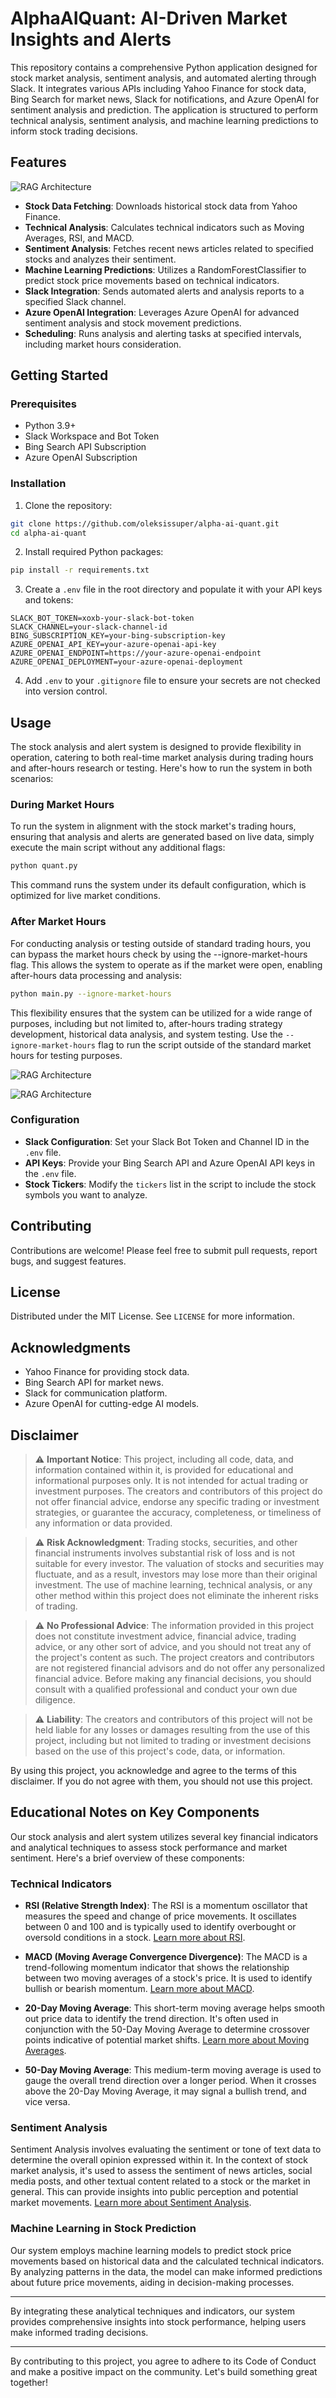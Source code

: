 # AlphaAIQuant: AI-Driven Market Insights and Alerts
   
This repository contains a comprehensive Python application designed for stock market analysis, sentiment analysis, and automated alerting through Slack. It integrates various APIs including Yahoo Finance for stock data, Bing Search for market news, Slack for notifications, and Azure OpenAI for sentiment analysis and prediction. The application is structured to perform technical analysis, sentiment analysis, and machine learning predictions to inform stock trading decisions.  
   
## Features  

![RAG Architecture](docs/OAI_2024.png)
   
- **Stock Data Fetching**: Downloads historical stock data from Yahoo Finance.  
- **Technical Analysis**: Calculates technical indicators such as Moving Averages, RSI, and MACD.  
- **Sentiment Analysis**: Fetches recent news articles related to specified stocks and analyzes their sentiment.  
- **Machine Learning Predictions**: Utilizes a RandomForestClassifier to predict stock price movements based on technical indicators.  
- **Slack Integration**: Sends automated alerts and analysis reports to a specified Slack channel.  
- **Azure OpenAI Integration**: Leverages Azure OpenAI for advanced sentiment analysis and stock movement predictions.  
- **Scheduling**: Runs analysis and alerting tasks at specified intervals, including market hours consideration.  
   
## Getting Started  
   
### Prerequisites  
   
- Python 3.9+  
- Slack Workspace and Bot Token  
- Bing Search API Subscription  
- Azure OpenAI Subscription  
   
### Installation  
   
1. Clone the repository:  
   
```bash  
git clone https://github.com/oleksissuper/alpha-ai-quant.git  
cd alpha-ai-quant 
```  
   
2. Install required Python packages:  
   
```bash  
pip install -r requirements.txt  
```  
   
3. Create a `.env` file in the root directory and populate it with your API keys and tokens:  
   
```plaintext  
SLACK_BOT_TOKEN=xoxb-your-slack-bot-token  
SLACK_CHANNEL=your-slack-channel-id  
BING_SUBSCRIPTION_KEY=your-bing-subscription-key  
AZURE_OPENAI_API_KEY=your-azure-openai-api-key  
AZURE_OPENAI_ENDPOINT=https://your-azure-openai-endpoint  
AZURE_OPENAI_DEPLOYMENT=your-azure-openai-deployment  
```  
   
4. Add `.env` to your `.gitignore` file to ensure your secrets are not checked into version control.  
   
## Usage  
     
The stock analysis and alert system is designed to provide flexibility in operation, catering to both real-time market analysis during trading hours and after-hours research or testing. Here's how to run the system in both scenarios:  
  
### During Market Hours  
  
To run the system in alignment with the stock market's trading hours, ensuring that analysis and alerts are generated based on live data, simply execute the main script without any additional flags:  
  
```bash  
python quant.py  
```

This command runs the system under its default configuration, which is optimized for live market conditions.

### After Market Hours
 
For conducting analysis or testing outside of standard trading hours, you can bypass the market hours check by using the --ignore-market-hours flag. This allows the system to operate as if the market were open, enabling after-hours data processing and analysis:

```bash 
python main.py --ignore-market-hours  
 ```
This flexibility ensures that the system can be utilized for a wide range of purposes, including but not limited to, after-hours trading strategy development, historical data analysis, and system testing.
Use the `--ignore-market-hours` flag to run the script outside of the standard market hours for testing purposes.  

![RAG Architecture](docs/T.png)


![RAG Architecture](docs/output.png)



### Configuration  
   
- **Slack Configuration**: Set your Slack Bot Token and Channel ID in the `.env` file.  
- **API Keys**: Provide your Bing Search API and Azure OpenAI API keys in the `.env` file.  
- **Stock Tickers**: Modify the `tickers` list in the script to include the stock symbols you want to analyze.  
   
## Contributing  
   
Contributions are welcome! Please feel free to submit pull requests, report bugs, and suggest features.  
   
## License  
   
Distributed under the MIT License. See `LICENSE` for more information.  
   
## Acknowledgments  
   
- Yahoo Finance for providing stock data.  
- Bing Search API for market news.  
- Slack for communication platform.  
- Azure OpenAI for cutting-edge AI models.  
   
## Disclaimer  
  
> :warning: **Important Notice**: This project, including all code, data, and information contained within it, is provided for educational and informational purposes only. It is not intended for actual trading or investment purposes. The creators and contributors of this project do not offer financial advice, endorse any specific trading or investment strategies, or guarantee the accuracy, completeness, or timeliness of any information or data provided.  
  
> :warning: **Risk Acknowledgment**: Trading stocks, securities, and other financial instruments involves substantial risk of loss and is not suitable for every investor. The valuation of stocks and securities may fluctuate, and as a result, investors may lose more than their original investment. The use of machine learning, technical analysis, or any other method within this project does not eliminate the inherent risks of trading.  
  
> :warning: **No Professional Advice**: The information provided in this project does not constitute investment advice, financial advice, trading advice, or any other sort of advice, and you should not treat any of the project's content as such. The project creators and contributors are not registered financial advisors and do not offer any personalized financial advice. Before making any financial decisions, you should consult with a qualified professional and conduct your own due diligence.  
  
> :warning: **Liability**: The creators and contributors of this project will not be held liable for any losses or damages resulting from the use of this project, including but not limited to trading or investment decisions based on the use of this project's code, data, or information.  
  
By using this project, you acknowledge and agree to the terms of this disclaimer. If you do not agree with them, you should not use this project.  


## Educational Notes on Key Components  
  
Our stock analysis and alert system utilizes several key financial indicators and analytical techniques to assess stock performance and market sentiment. Here's a brief overview of these components:  
  
### Technical Indicators  
  
- **RSI (Relative Strength Index)**: The RSI is a momentum oscillator that measures the speed and change of price movements. It oscillates between 0 and 100 and is typically used to identify overbought or oversold conditions in a stock. [Learn more about RSI](https://www.investopedia.com/terms/r/rsi.asp).  
  
- **MACD (Moving Average Convergence Divergence)**: The MACD is a trend-following momentum indicator that shows the relationship between two moving averages of a stock's price. It is used to identify bullish or bearish momentum. [Learn more about MACD](https://www.investopedia.com/terms/m/macd.asp).  
  
- **20-Day Moving Average**: This short-term moving average helps smooth out price data to identify the trend direction. It's often used in conjunction with the 50-Day Moving Average to determine crossover points indicative of potential market shifts. [Learn more about Moving Averages](https://www.investopedia.com/terms/m/movingaverage.asp).  
  
- **50-Day Moving Average**: This medium-term moving average is used to gauge the overall trend direction over a longer period. When it crosses above the 20-Day Moving Average, it may signal a bullish trend, and vice versa.  
  
### Sentiment Analysis  
  
Sentiment Analysis involves evaluating the sentiment or tone of text data to determine the overall opinion expressed within it. In the context of stock market analysis, it's used to assess the sentiment of news articles, social media posts, and other textual content related to a stock or the market in general. This can provide insights into public perception and potential market movements. [Learn more about Sentiment Analysis](https://www.investopedia.com/terms/s/sentimentanalysis.asp).  
  
### Machine Learning in Stock Prediction  
  
Our system employs machine learning models to predict stock price movements based on historical data and the calculated technical indicators. By analyzing patterns in the data, the model can make informed predictions about future price movements, aiding in decision-making processes.  
  
---  
  
By integrating these analytical techniques and indicators, our system provides comprehensive insights into stock performance, helping users make informed trading decisions.  

---  
   
By contributing to this project, you agree to adhere to its Code of Conduct and make a positive impact on the community. Let's build something great together!
